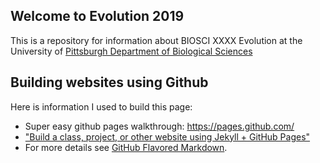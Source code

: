 ## Welcome to Evolution 2019

This is a repository for information about BIOSCI XXXX Evolution at the University of [Pittsburgh Department of Biological Sciences](http://www.biology.pitt.edu/)





## Building websites using Github

Here is information I used to build this page:

* Super easy github pages walkthrough: https://pages.github.com/
* ["Build a class, project, or other website using Jekyll + GitHub Pages" ](https://www.chronicle.com/blogs/profhacker/build-a-class-project-or-other-website-using-jekyll-github-pages/64713)
* For more details see [GitHub Flavored Markdown](https://guides.github.com/features/mastering-markdown/).


